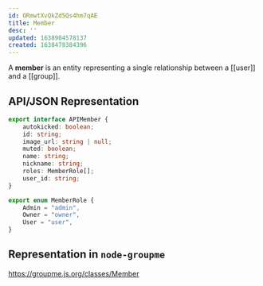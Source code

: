 ```yaml
---
id: ORmwtXvQkZd5Qs4hm7qAE
title: Member
desc: ''
updated: 1638904578137
created: 1638478384396
---
```

A **member** is an entity representing a single relationship between a [[user]] and a [[group]].

## API/JSON Representation
```ts
export interface APIMember {
    autokicked: boolean;
    id: string;
    image_url: string | null;
    muted: boolean;
    name: string;
    nickname: string;
    roles: MemberRole[];
    user_id: string;
}

export enum MemberRole {
    Admin = "admin",
    Owner = "owner",
    User = "user",
}
```

## Representation in `node-groupme`
https://groupme.js.org/classes/Member